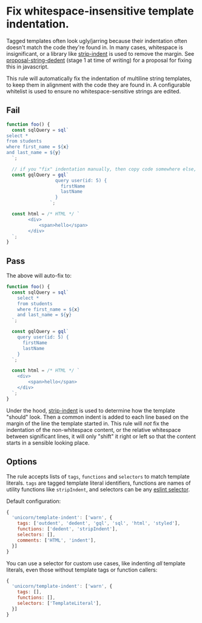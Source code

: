 # Fix whitespace-insensitive template indentation.

Tagged templates often look ugly/jarring because their indentation often doesn't match the code they're found in. In many cases, whitespace is insignificant, or a library like [strip-indent](https://www.npmjs.com/package/strip-indent) is used to remove the margin. See [proposal-string-dedent](https://github.com/tc39/proposal-string-dedent) (stage 1 at time of writing) for a proposal for fixing this in javascript.

This rule will automatically fix the indentation of multiline string templates, to keep them in alignment with the code they are found in. A configurable whitelist is used to ensure no whitespace-sensitive strings are edited.

## Fail

```js
function foo() {
  const sqlQuery = sql`
select *
from students
where first_name = ${x}
and last_name = ${y}
  `;

  // if you "fix" indentation manually, then copy code somewhere else, it can look stupid
  const gqlQuery = gql`
                  query user(id: 5) {
                    firstName
                    lastName
                  }
                `;

  const html = /* HTML */ `
        <div>
            <span>hello</span>
        </div>
  `;
}
```

## Pass

The above will auto-fix to:

```js
function foo() {
  const sqlQuery = sql`
    select *
    from students
    where first_name = ${x}
    and last_name = ${y}
  `;

  const gqlQuery = gql`
    query user(id: 5) {
      firstName
      lastName
    }
  `;

  const html = /* HTML */ `
    <div>
        <span>hello</span>
    </div>
  `;
}
```

Under the hood, [strip-indent](https://npmjs.com/package/strip-indent) is used to determine how the template "should" look. Then a common indent is added to each line based on the margin of the line the template started in. This rule will _not_ fix the indentation of the non-whitespace content, or the relative whitespace between significant lines, it will only "shift" it right or left so that the content starts in a sensible looking place.

## Options

The rule accepts lists of `tags`, `functions` and `selectors` to match template literals. `tags` are tagged template literal identifiers, functions are names of utility functions like `stripIndent`, and selectors can be any [eslint selector](https://eslint.org/docs/developer-guide/selectors).

Default configuration:

```js
{
  'unicorn/template-indent': ['warn', {
    tags: ['outdent', 'dedent', 'gql', 'sql', 'html', 'styled'],
    functions: ['dedent', 'stripIndent'],
    selectors: [],
    comments: ['HTML', 'indent'],
  }]
}
```

You can use a selector for custom use cases, like indenting _all_ template literals, even those without template tags or function callers:

```js
{
  'unicorn/template-indent': ['warn', {
    tags: [],
    functions: [],
    selectors: ['TemplateLiteral'],
  }]
}
```

